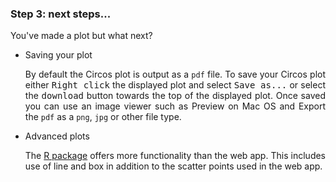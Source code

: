 <div class="well well-lg">
<h3>Step 3: next steps...</h3>
<p align="justify">You've made a plot but what next?</p>
</div>

<ul>

<li>Saving your plot</li>
<p align ="justify">By default the Circos plot is output as a <code>pdf</code> file. To save your Circos plot either <kbd>Right click</kbd> the displayed plot and select <kbd>Save as...</kbd> or select the <kbd>download</kbd> button towards the top of the displayed plot. Once saved you can use an image viewer such as Preview on Mac OS and Export the <code>pdf</code> as a <code>png</code>, <code>jpg</code> or other file type.</p>

<li>Advanced plots</li>
<p align ="justify">The <a href="https://github.com/mattlee821/EpiCircos"<code>R</code> package</a> offers more functionality than the web app. This includes use of line and box in addition to the scatter points used in the web app.</p>



